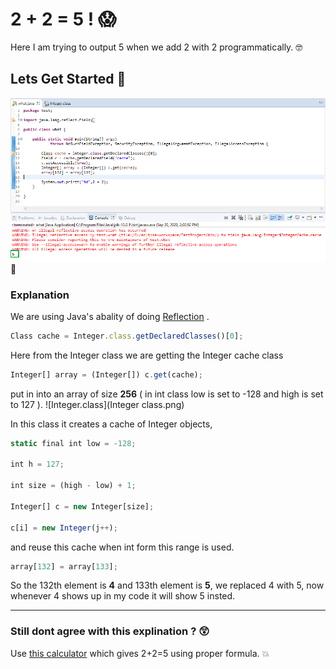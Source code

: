 # 2 + 2 = 5 ! :scream:
Here I am trying to output 5 when we add 2 with 2 programmatically. :nerd_face:

## Lets Get Started :rocket:

![Screenshot](screenshot.PNG)
:exploding_head:
### Explanation
We are using Java's abality of doing [Reflection](https://www.baeldung.com/java-reflection) .
```javascript
Class cache = Integer.class.getDeclaredClasses()[0];
```
Here from the Integer class we are getting the Integer cache class
```javascript
Integer[] array = (Integer[]) c.get(cache);
```
put in into an array of size **256** ( in int class low is set to -128 and high is set to 127 ).
![Integer.class](Integer class.png)

In this class it creates a cache of Integer objects,
```javascript
static final int low = -128;

int h = 127;

int size = (high - low) + 1;

Integer[] c = new Integer[size];

c[i] = new Integer(j++);
```
and reuse this cache when int form this range is used.

```javascript
array[132] = array[133];
```
So the 132th element is **4** and 133th element is **5**, we replaced 4 with 5, now whenever 4 shows up in my code it will show 5 insted.

---
### Still dont agree with this explination ? :astonished:
Use [this calculator](https://www.noisemeters.asia/apps/db-calculator/)  which gives 2+2=5 using proper formula. :boom:
